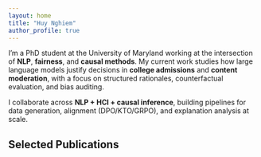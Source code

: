 ```yaml
---
layout: home
title: "Huy Nghiem"
author_profile: true
---
```


I’m a PhD student at the University of Maryland working at the intersection of **NLP**, **fairness**, and **causal methods**.
My current work studies how large language models justify decisions in **college admissions** and **content moderation**, with a focus on structured rationales, counterfactual evaluation, and bias auditing.

I collaborate across **NLP + HCI + causal inference**, building pipelines for data generation, alignment (DPO/KTO/GRPO), and explanation analysis at scale.

## Selected Publications

<!-- {% include featured_pubs.html %}

## News

<ul class="news-list">
{%- for post in site.posts limit:5 -%}
  <li><strong>{{ post.date | date: "%b %Y" }}</strong> — <a href="{{ post.url | relative_url }}">{{ post.title }}</a></li>
{%- endfor -%}
</ul>

<p><a href="{{ '/year-archive/' | relative_url }}">All updates →</a></p> -->

